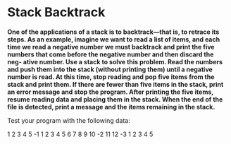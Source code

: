 # Stack Backtrack

**One of the applications of a stack is to backtrack—that is, to retrace its steps. As an example, imagine we want to read a list of items, and each time we read a negative number we must backtrack and print the five numbers that come before the negative number and then discard the neg- ative number.
Use a stack to solve this problem. Read the numbers and push them into the stack (without printing them) until a negative number is read. At this time, stop reading and pop five items from the stack and print them. If there are fewer than five items in the stack, print an error message and stop the program.
After printing the five items, resume reading data and placing them in the stack. When the end of the file is detected, print a message and the items remaining in the stack.**

Test your program with the following data:

1 2 3 4 5 -1 1 2 3 4 5 6 7 8 9 10 -2 11 12 -3 1 2 3 4 5
